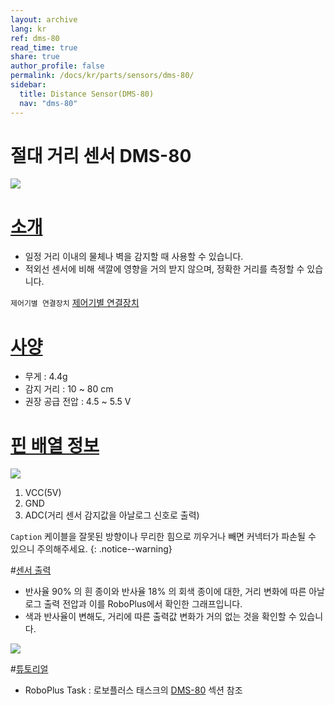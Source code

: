```yaml
---
layout: archive
lang: kr
ref: dms-80
read_time: true
share: true
author_profile: false
permalink: /docs/kr/parts/sensors/dms-80/
sidebar:
  title: Distance Sensor(DMS-80)
  nav: "dms-80"
---
```

# 절대 거리 센서 DMS-80

![](/assets/images/parts/sensors/dms-80_product.jpg)

# [소개](#introduction)

- 일정 거리 이내의 물체나 벽을 감지할 때 사용할 수 있습니다.
- 적외선 센서에 비해 색깔에 영향을 거의 받지 않으며, 정확한 거리를 측정할 수 있습니다.

`제어기별 연결장치` [제어기별 연결장치]

# [사양](#specifications)

- 무게 : 4.4g
- 감지 거리 : 10 ~ 80 cm
- 권장 공급 전압 : 4.5 ~ 5.5 V

# [핀 배열 정보](#pintout)

![](/assets/images/parts/sensors/dms-80_pinout.png)

1.  VCC(5V)
2.  GND
3.  ADC(거리 센서 감지값을 아날로그 신호로 출력)

`Caption` 케이블을 잘못된 방향이나 무리한 힘으로 끼우거나 빼면 커넥터가 파손될 수 있으니 주의해주세요. {: .notice--warning}

#[센서 출력](#sensor-output)

- 반사율 90% 의 흰 종이와 반사율 18% 의 회색 종이에 대한, 거리 변화에 따른 아날로그 출력 전압과 이를 RoboPlus에서 확인한 그래프입니다.
- 색과 반사율이 변해도, 거리에 따른 출력값 변화가 거의 없는 것을 확인할 수 있습니다.

![](/assets/images/parts/sensors/dms-80_voltage_graph.png)

#[튜토리얼](#tutorrials)

- RoboPlus Task : 로보플러스 태스크의 [DMS-80] 섹션  참조

[제어기별 연결장치]: /docs/kr/parts/controller/controller_compatibility/
[DMS-80]: /docs/kr/software/rplus1/task/programming_02/#dms-sensor
